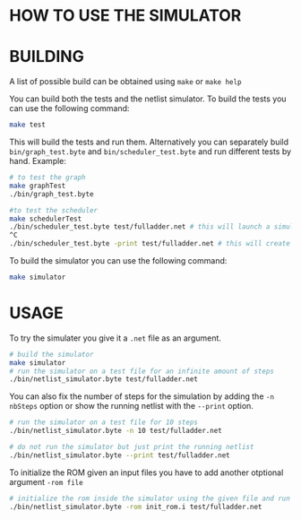 # HOW TO USE THE SIMULATOR

# BUILDING

A list of possible build can be obtained using ```make``` or ```make help```

You can build both the tests and the netlist simulator.
To build the tests you can use the following command:
```sh
make test
```
This will build the tests and run them.
Alternatively you can separately build ```bin/graph_test.byte``` and ```bin/scheduler_test.byte``` and run different tests by hand.
Example:
```sh
# to test the graph
make graphTest
./bin/graph_test.byte

#to test the scheduler
make schedulerTest
./bin/scheduler_test.byte test/fulladder.net # this will launch a simulation
^C
./bin/scheduler_test.byte -print test/fulladder.net # this will create a test/fulladder_sch.net file representing the netlist after scheduling
```

To build the simulator you can use the following command:
```sh
make simulator
```

# USAGE

To try the simulater you give it a ```.net``` file as an argument.
```sh
# build the simulator
make simulator
# run the simulator on a test file for an infinite amount of steps
./bin/netlist_simulator.byte test/fulladder.net
```

You can also fix the number of steps for the simulation by adding the ```-n nbSteps``` option 
or show the running netlist with the ```--print``` option.
```sh
# run the simulator on a test file for 10 steps
./bin/netlist_simulator.byte -n 10 test/fulladder.net

# do not run the simulator but just print the running netlist
./bin/netlist_simulator.byte --print test/fulladder.net
```

To initialize the ROM given an input files you have to add another otptional argument ```-rom file```
```sh
# initialize the rom inside the simulator using the given file and run the simulator on the test file
./bin/netlist_simulator.byte -rom init_rom.i test/fulladder.net
```